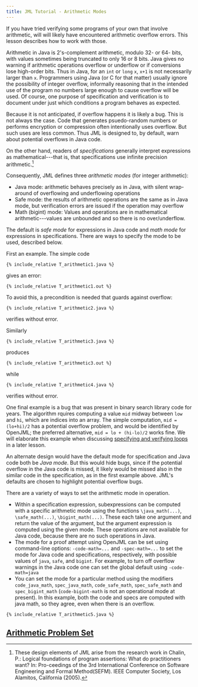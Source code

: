 ```yaml
---
title: JML Tutorial - Arithmetic Modes
---
```


If you have tried verifying some programs of your own that involve arithmetic,
will will likely have encountered arithmetic overflow errors. This lesson
describes how to work with those.

Arithmetic in Java is 2's-complement arithmetic, modulo 32- or 64- bits,
with values sometimes being truncated to only 16 or 8 bits.
Java gives no warning if arithmetic operations overflow or underflow
or if conversions lose high-order bits.
Thus in Java, for an `int` or `long` `x`, `x+1` is not necessarily larger than `x`.
Programmers using Java (or C for that matter) usually ignore the possibility
of integer overflow, informally reasoning that in the intended use of the
program no numbers large enough to cause overflow will be used.
Of course, one purpose of specification and verification is to document 
under just which conditions a program behaves as expected.

Because it is not anticipated, if overflow happens it is likely a bug.
This is not always the case. Code that generates psuedo-random numbers or
performs encryption or compression often intentionally uses overflow. But 
such uses are less common. Thus JML is designed to, by default, warn about
potential overflows in Java code.

On the other hand, readers of _specifications_ generally interpret expressions
as mathematical---that is, that specifications use infinite precision arithmetic.[^1]

[^1]: These design elements of JML arise from the research work in Chalin, P.: Logical foundations of program assertions: What do practitioners want? In: Pro-ceedings of the 3rd International Conference on Software Engineering and Formal Method(SEFM). IEEE Computer Society, Los Alamitos, California (2005).

Consequently, JML defines three *arithmetic modes* (for integer arithmetic):

* Java mode: arithmetic behaves precisely as in Java, with silent wrap-around of overflowing and underflowing operations
* Safe mode: the results of arithmetic operations are the same as in Java mode, but verification errors are issued if the operation may overflow
* Math (bigint) mode: Values and operations are in mathematical arithmetic---values are unbounded and so there is no over/underflow.

The default is *safe mode* for expressions in Java code and *math mode* for
expressions in specifications. There are ways to specify the mode to be used,
described below.

First an example. The simple code
```
{% include_relative T_arithmetic1.java %}
```
gives an error:
```
{% include_relative T_arithmetic1.out %}
```
To avoid this, a precondition is needed that guards against overflow:
```
{% include_relative T_arithmetic2.java %}
```
verifies without error.

Similarly
```
{% include_relative T_arithmetic3.java %}
```
produces
```
{% include_relative T_arithmetic3.out %}
```
while
```
{% include_relative T_arithmetic4.java %}
```
verifies without error.

One final example is a bug that was present in binary search library code for years. The algorithm rquires computing a value `mid` midway between `low` and `hi`, which are indices into an array. The simple computation, `mid = (lo+hi)/2`
has a potential overflow problem, and would be identified by OpenJML;
the preferred alternative, `mid = lo + (hi-lo)/2` works fine.
We will elaborate this example when discussing [specifying and verifying loops](Loops) in a later lesson.

An alternate design would have the default mode for specification and Java
code both be *Java mode*. But this would hide bugs, since if the potential
overflow in the Java code is missed, it likely would be missed also in the 
similar code in the specification, as in the first example above.
JML's defaults are chosen to highlight potential overflow bugs.

There are a variety of ways to set the arithmetic mode in operation.
* Within a specification expression, subexpressions can be computed with a
specific arithmetic mode using the functions `\java_math(...)`, `\safe_math(...)`, `\bigint_math(...)`.
These each take one argument and return the value of the argument, but the
argument expression is computed using the given mode. These operations are
not available for Java code, because there are no such operations in Java.
* The mode for a proof attempt using OpenJML can be set using command-line options: `-code-math=...` and `-spec-math=...` to set the mode for Java code and specifications, respectively, with possible values of `java`, `safe`, and `bigint`.
For example, to turn off overflow warnings in the Java code one can set the global default using `-code-math=java`
* You can set the mode for a particular method using the modifiers
`code_java_math`, `spec_java_math`, `code_safe_math`, `spec_safe_math` and `spec_bigint_math` (`code-bigint-math` is not an operational mode at present).
In this example, both the code and specs are computed with java math, so they agree, even when there is an overflow.

```
{% include_relative T_arithmetic5.java %}
```

## **[Arithmetic Problem Set](https://www.openjml.org/tutorial/exercises/ArithmeticEx.html)**
